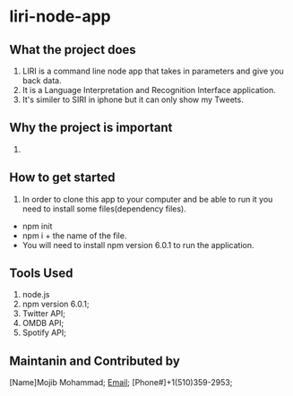 # liri-node-app

## What the project does

1. LIRI is a command line node app that takes in parameters and give you back data.
2. It is a Language Interpretation and Recognition Interface application.
3. It's similer to SIRI in iphone but it can only show my Tweets.

## Why the project is important

1. 





## How to get started 

1. In order to clone this app to your computer and be able to run it you need to install some files(dependency files).
* npm init
* npm i + the name of the file.
* You will need to install npm version 6.0.1 to run the application.


## Tools Used 

1. node.js 
2. npm version 6.0.1;
3. Twitter API;
4. OMDB API;
5. Spotify API;




## Maintanin and Contributed by

[Name]Mojib Mohammad;
[Email](mojib_monir@yahoo.com);
[Phone#]+1(510)359-2953;